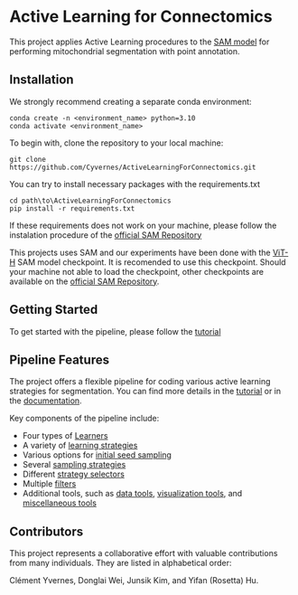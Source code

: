 # Active Learning for Connectomics

This project applies Active Learning procedures to the [SAM model](https://github.com/facebookresearch/segment-anything) for performing mitochondrial segmentation with point annotation.

## Installation


We strongly recommend creating a separate conda environment:

```
conda create -n <environment_name> python=3.10
conda activate <environment_name>
```

To begin with, clone the repository to your local machine:

```
git clone https://github.com/Cyvernes/ActiveLearningForConnectomics.git
```

You can try to install necessary packages with the requirements.txt

```
cd path\to\ActiveLearningForConnectomics
pip install -r requirements.txt
```
If these requirements does not work on your machine, please follow the instalation procedure of the [official SAM Repository](https://github.com/facebookresearch/segment-anything#installation)

This projects uses SAM and our experiments have been done with the [ViT-H](https://dl.fbaipublicfiles.com/segment_anything/sam_vit_h_4b8939.pth) SAM model checkpoint. It is recomended to use this checkpoint. Should your machine not able to load the checkpoint, other checkpoints are available on the [official SAM Repository](https://github.com/facebookresearch/segment-anything#installation).

## Getting Started

To get started with the pipeline, please follow the [tutorial](https://github.com/Cyvernes/ActiveLearningForConnectomics/blob/main/TUTORIAL.md)


## Pipeline Features

The project offers a flexible pipeline for coding various active learning strategies for segmentation. You can find more details in the [tutorial](https://github.com/Cyvernes/ActiveLearningForConnectomics/blob/main/TUTORIAL.md) or in the [documentation](https://cyvernes.github.io/AL_Docs/index.html#welcome-to-active-learning-for-connectomics-s-documentation).

Key components of the pipeline include:

- Four types of [Learners](https://cyvernes.github.io/AL_Docs/Learners.html#module-Learners)
- A variety of [learning strategies](https://cyvernes.github.io/AL_Docs/learning_strategies.html#module-learning_strategies)
- Various options for [initial seed sampling](https://cyvernes.github.io/AL_Docs/first_seeds_selector.html#module-first_seeds_selector)
- Several [sampling strategies](https://cyvernes.github.io/AL_Docs/next_seeds_strategies.html#module-next_seeds_strategies)
- Different [strategy selectors](https://cyvernes.github.io/AL_Docs/strategy_selectors.html#module-strategy_selectors)
- Multiple [filters](https://cyvernes.github.io/AL_Docs/filters.html#module-filters)
- Additional tools, such as [data tools](https://cyvernes.github.io/AL_Docs/data_tools.html#module-data_tools), [visualization tools](https://cyvernes.github.io/AL_Docs/plot_tools.html#module-plot_tools), and [miscellaneous tools](https://cyvernes.github.io/AL_Docs/tools.html#module-tools)

## Contributors

This project represents a collaborative effort with valuable contributions from many individuals. They are listed in alphabetical order:

Clément Yvernes, Donglai Wei, Junsik Kim, and Yifan (Rosetta) Hu.
